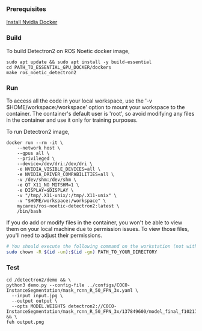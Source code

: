 ### Prerequisites
[Install Nvidia Docker](https://github.com/UoA-CARES/essential-gpu-docker/blob/main/ADMINISTRATOR.md#install-nvidia-docker)

### Build
To build Detectron2 on ROS Noetic docker image, 
```
sudo apt update && sudo apt install -y build-essential
cd PATH_TO_ESSENTIAL_GPU_DOCKER/dockers
make ros_noetic_detectron2
```

### Run
To access all the code in your local workspace, use the '-v $HOME/workspace:/workspace' option to mount your workspace to the container. The container's default user is 'root', so avoid modifying any files in the container and use it only for training purposes.

To run Detectron2 image, 
```
docker run --rm -it \
    --network host \
    --gpus all \
    --privileged \
    --device=/dev/dri:/dev/dri \
    -e NVIDIA_VISIBLE_DEVICES=all \
    -e NVIDIA_DRIVER_COMPABILITIES=all \
    -v /dev/shm:/dev/shm \
    -e QT_X11_NO_MITSHM=1 \
    -e DISPLAY=$DISPLAY \
    -v "/tmp/.X11-unix/:/tmp/.X11-unix" \
    -v "$HOME/workspace:/workspace" \
    mycares/ros-noetic-detectron2:latest \
    /bin/bash
```

If you do add or modify files in the container, you won't be able to view them on your local machine due to permission issues. To view those files, you'll need to adjust their permissions.
```bash
# You should execute the following command on the workstation (not within the container).
sudo chown -R $(id -un):$(id -gn) PATH_TO_YOUR_DIRECTORY
```

### Test

```
cd /detectron2/demo && \
python3 demo.py --config-file ../configs/COCO-InstanceSegmentation/mask_rcnn_R_50_FPN_3x.yaml \
  --input input.jpg \
  --output output \
  --opts MODEL.WEIGHTS detectron2://COCO-InstanceSegmentation/mask_rcnn_R_50_FPN_3x/137849600/model_final_f10217.pkl && \
feh output.png
```